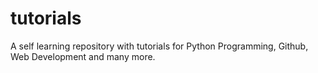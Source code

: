 # tutorials
A self learning repository with tutorials for Python Programming, Github, Web Development and many more.
